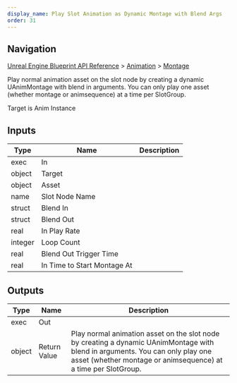 ```yaml
---
display_name: Play Slot Animation as Dynamic Montage with Blend Args
order: 31
---
```

## Navigation

[Unreal Engine Blueprint API Reference](https://dev.epicgames.com/documentation/en-us/unreal-engine/BlueprintAPI) > [Animation](https://dev.epicgames.com/documentation/en-us/unreal-engine/BlueprintAPI/Animation) > [Montage](https://dev.epicgames.com/documentation/en-us/unreal-engine/BlueprintAPI/Animation/Montage)

Play normal animation asset on the slot node by creating a dynamic UAnimMontage with blend in arguments. You can only play one asset (whether montage or animsequence) at a time per SlotGroup.

Target is Anim Instance

## Inputs

| Type | Name | Description |
| --- | --- | --- |
| exec | In |  |
| object | Target |  |
| object | Asset |  |
| name | Slot Node Name |  |
| struct | Blend In |  |
| struct | Blend Out |  |
| real | In Play Rate |  |
| integer | Loop Count |  |
| real | Blend Out Trigger Time |  |
| real | In Time to Start Montage At |  |

## Outputs

| Type | Name | Description |
| --- | --- | --- |
| exec | Out |  |
| object | Return Value | Play normal animation asset on the slot node by creating a dynamic UAnimMontage with blend in arguments. You can only play one asset (whether montage or animsequence) at a time per SlotGroup. |

